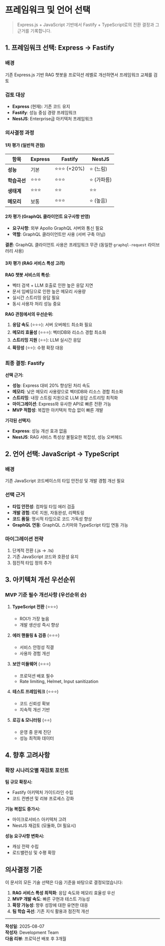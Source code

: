 # 프레임워크 및 언어 선택

> Express.js + JavaScript 기반에서 Fastify + TypeScript로의 전환 결정과 그 근거를 기록합니다.

## 1. 프레임워크 선택: Express → Fastify

### 배경
기존 Express.js 기반 RAG 챗봇을 프로덕션 레벨로 개선하면서 프레임워크 교체를 검토

### 검토 대상
- **Express** (현재): 기존 코드 유지
- **Fastify**: 성능 중심 경량 프레임워크  
- **NestJS**: Enterprise급 아키텍처 프레임워크

### 의사결정 과정

#### 1차 평가 (일반적 관점)
| 항목 | Express | Fastify | NestJS |
|------|---------|---------|--------|
| **성능** | 기본 | ⭐⭐⭐ (+20%) | ⭐ (느림) |
| **학습곡선** | ⭐⭐⭐ | ⭐⭐⭐ | ⭐ (가파름) |
| **생태계** | ⭐⭐⭐ | ⭐⭐ | ⭐⭐ |
| **메모리** | 보통 | ⭐⭐⭐ | ⭐ (높음) |

#### 2차 평가 (GraphQL 클라이언트 요구사항 반영)
- **요구사항**: 외부 Apollo GraphQL 서버와 통신 필요
- **역할**: GraphQL 클라이언트만 사용 (서버 구축 아님)

**결론**: GraphQL 클라이언트 사용은 프레임워크 무관 (동일한 `graphql-request` 라이브러리 사용)

#### 3차 평가 (RAG 서비스 특성 고려)

**RAG 챗봇 서비스의 특성:**
- 벡터 검색 + LLM 호출로 인한 높은 응답 지연
- 문서 임베딩으로 인한 높은 메모리 사용량
- 실시간 스트리밍 응답 필요
- 동시 사용자 처리 성능 중요

**RAG 관점에서의 우선순위:**
1. **응답 속도** (⭐⭐⭐): 서버 오버헤드 최소화 필요
2. **메모리 효율성** (⭐⭐⭐): 벡터DB와 리소스 경합 최소화
3. **스트리밍 지원** (⭐⭐): LLM 실시간 응답
4. **확장성** (⭐⭐): 수평 확장 대응

### 최종 결정: **Fastify**

**선택 근거:**
- **성능**: Express 대비 20% 향상된 처리 속도
- **메모리**: 낮은 메모리 사용량으로 벡터DB와 리소스 경합 최소화
- **스트리밍**: 내장 스트림 지원으로 LLM 응답 스트리밍 최적화
- **마이그레이션**: Express와 유사한 API로 빠른 전환 가능
- **MVP 적합성**: 복잡한 아키텍처 학습 없이 빠른 개발

**기각된 선택지:**
- **Express**: 성능 개선 효과 없음
- **NestJS**: RAG 서비스 특성상 불필요한 복잡성, 성능 오버헤드

## 2. 언어 선택: JavaScript → TypeScript

### 배경
기존 JavaScript 코드베이스의 타입 안전성 및 개발 경험 개선 필요

### 선택 근거
- **타입 안전성**: 컴파일 타임 에러 검출
- **개발 경험**: IDE 지원, 자동완성, 리팩토링
- **코드 품질**: 명시적 타입으로 코드 가독성 향상
- **GraphQL 연동**: GraphQL 스키마와 TypeScript 타입 연동 가능

### 마이그레이션 전략
1. 단계적 전환 (.js → .ts)
2. 기존 JavaScript 코드와 호환성 유지
3. 점진적 타입 정의 추가

## 3. 아키텍처 개선 우선순위

### MVP 기준 필수 개선사항 (우선순위 순)

1. **TypeScript 전환** (⭐⭐⭐)
   - ROI가 가장 높음
   - 개발 생산성 즉시 향상

2. **에러 핸들링 & 검증** (⭐⭐⭐)
   - 서비스 안정성 직결
   - 사용자 경험 개선

3. **보안 미들웨어** (⭐⭐⭐)
   - 프로덕션 배포 필수
   - Rate limiting, Helmet, Input sanitization

4. **테스트 프레임워크** (⭐⭐⭐)
   - 코드 신뢰성 확보
   - 지속적 개선 기반

5. **로깅 & 모니터링** (⭐⭐)
   - 운영 중 문제 진단
   - 성능 최적화 데이터

## 4. 향후 고려사항

### 확장 시나리오별 재검토 포인트

**팀 규모 확장시:**
- Fastify 아키텍처 가이드라인 수립
- 코드 컨벤션 및 리뷰 프로세스 강화

**기능 복잡도 증가시:**
- 마이크로서비스 아키텍처 고려
- NestJS 재검토 (모듈화, DI 필요시)

**성능 요구사항 변화시:**
- 캐싱 전략 수립
- 로드밸런싱 및 수평 확장

## 의사결정 기준

이 문서의 모든 기술 선택은 다음 기준을 바탕으로 결정되었습니다:

1. **RAG 서비스 특성 최적화**: 응답 속도와 메모리 효율성 우선
2. **MVP 개발 속도**: 빠른 구현과 테스트 가능성
3. **확장 가능성**: 향후 성장에 대한 유연한 대응
4. **팀 학습 곡선**: 기존 지식 활용과 점진적 개선

---

**작성일**: 2025-08-07  
**작성자**: Development Team  
**다음 리뷰**: 프로덕션 배포 후 3개월